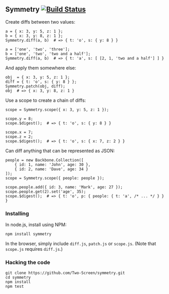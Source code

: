 ## Symmetry [![Build Status](https://secure.travis-ci.org/Two-Screen/symmetry.png)](http://travis-ci.org/Two-Screen/symmetry)

Create diffs between two values:

    a = { x: 3, y: 5, z: 1 };
    b = { x: 3, y: 8, z: 1 };
    Symmetry.diff(a, b)  # => { t: 'o', s: { y: 8 } }

    a = ['one', 'two', 'three'];
    b = ['one', 'two', 'two and a half'];
    Symmetry.diff(a, b)  # => { t: 'a', s: [ [2, 1, 'two and a half'] ] }

And apply them somewhere else:

    obj  = { x: 3, y: 5, z: 1 };
    diff = { t: 'o', s: { y: 8 } };
    Symmetry.patch(obj, diff);
    obj  # => { x: 3, y: 8, z: 1 }

Use a scope to create a chain of diffs:

    scope = Symmetry.scope({ x: 3, y: 5, z: 1 });

    scope.y = 8;
    scope.$digest();  # => { t: 'o', s: { y: 8 } }

    scope.x = 7;
    scope.z = 2;
    scope.$digest();  # => { t: 'o', s: { x: 7, z: 2 } }

Can diff anything that can be represented as JSON:

    people = new Backbone.Collection([
        { id: 1, name: 'John', age: 30 },
        { id: 2, name: 'Dave', age: 34 }
    ]);
    scope = Symmetry.scope({ people: people });

    scope.people.add({ id: 3, name: 'Mark', age: 27 });
    scope.people.get(2).set('age', 35);
    scope.$digest();  # => { t: 'o', p: { people: { t: 'a', /* ... */ } } }

### Installing

In node.js, install using NPM:

    npm install symmetry

In the browser, simply include `diff.js`, `patch.js` or `scope.js`. (Note that
`scope.js` requires `diff.js`.)

### Hacking the code

    git clone https://github.com/Two-Screen/symmetry.git
    cd symmetry
    npm install
    npm test
